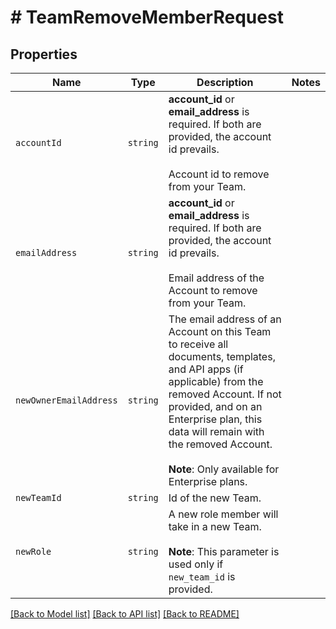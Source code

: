 # # TeamRemoveMemberRequest



## Properties

Name | Type | Description | Notes
------------ | ------------- | ------------- | -------------
| `accountId` | ```string``` |  **account_id** or **email_address** is required. If both are provided, the account id prevails.<br><br>Account id to remove from your Team.  |  |
| `emailAddress` | ```string``` |  **account_id** or **email_address** is required. If both are provided, the account id prevails.<br><br>Email address of the Account to remove from your Team.  |  |
| `newOwnerEmailAddress` | ```string``` |  The email address of an Account on this Team to receive all documents, templates, and API apps (if applicable) from the removed Account. If not provided, and on an Enterprise plan, this data will remain with the removed Account.<br><br>**Note**: Only available for Enterprise plans.  |  |
| `newTeamId` | ```string``` |  Id of the new Team.  |  |
| `newRole` | ```string``` |  A new role member will take in a new Team.<br><br>**Note**: This parameter is used only if `new_team_id` is provided.  |  |

[[Back to Model list]](../../README.md#models) [[Back to API list]](../../README.md#endpoints) [[Back to README]](../../README.md)
